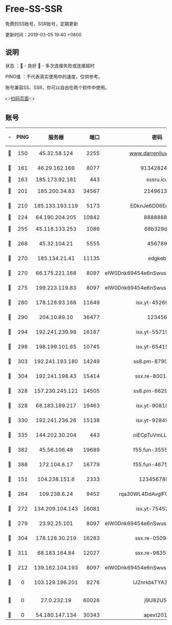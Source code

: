 # Free-SS-SSR

免费的SS账号、SSR账号，定期更新

更新时间：2019-03-05 19:40 +0800

## 说明

状态     ：🙂 - 良好 🙁 - 多次连接失败或连接超时

PING值   ：不代表真实使用中的速度，仅供参考。

账号兼容SS、SSR，你可以自由在两个软件中使用。

👉[扫码页面](https://liesauer.github.io/free-ss-ssr.github.io/)👈

## 账号

|-|PING|服务器|端口|密码|加密方式|区域|
|:----:|:----:|:-----:|-----:|:----:|:----:|:----:|
|🙂|150|45.32.58.124|2255|www.darrenliuwei.com|aes-256-cfb|JP|
|🙂|161|46.29.162.169|8077|9134282479|aes-256-cfb|RU|
|🙂|163|185.173.92.181|443|sssru.icu|rc4-md5|RU|
|🙂|201|185.200.34.83|34567|21496138|aes-256-cfb|US|
|🙂|210|185.133.193.119|5173|EDknJe6D06EoWDaw|aes-256-cfb|US|
|🙂|224|64.190.204.205|10842|88888888|rc4-md5|US|
|🙂|255|45.118.133.253|1086|68b329da|aes-256-cfb|SG|
|🙂|268|45.32.104.21|5555|456789|aes-256-cfb|SG|
|🙂|270|185.134.21.41|11135|edgkeb|aes-256-cfb|GB|
|🙂|270|66.175.221.168|8097|eIW0Dnk69454e6nSwuspv9DmS201tQ0D|aes-256-cfb|US|
|🙂|275|199.223.119.83|8097|eIW0Dnk69454e6nSwuspv9DmS201tQ0D|aes-256-cfb|US|
|🙂|280|178.128.93.168|11649|isx.yt-45269107|aes-256-cfb|SG|
|🙂|290|204.10.89.10|36477|123456|aes-256-cfb|US|
|🙂|294|192.241.239.98|16187|isx.yt-55719199|aes-256-cfb|US|
|🙂|298|198.199.101.65|10745|isx.yt-65415460|aes-256-cfb|US|
|🙂|303|192.241.193.180|14249|ss8.pm-87905446|aes-256-cfb|US|
|🙂|304|192.241.198.43|15414|ssx.re-80011853|aes-256-cfb|US|
|🙂|328|157.230.245.121|14505|ss8.pm-66291298|aes-256-cfb|SG|
|🙂|328|68.183.189.217|19463|isx.yt-90818322|aes-256-cfb|SG|
|🙂|330|192.241.236.26|15138|isx.yt-92849961|aes-256-cfb|US|
|🙂|335|144.202.30.204|443|oiECpTuVmLLxk4Ts|aes-256-cfb|US|
|🙂|382|45.56.106.48|19689|f55.fun-35553896|aes-256-cfb|US|
|🙂|388|172.104.6.17|16779|f55.fun-46758883|aes-256-cfb|US|
|🙂|151|104.238.151.6|2333|12345678900|aes-256-cfb|JP|
|🙂|264|109.238.6.24|9452|rqa30WL4DdAvgIFG6Fs3znzTa|aes-256-cfb|FR|
|🙂|272|134.209.104.143|16081|isx.yt-75452571|aes-256-cfb|SG|
|🙂|279|23.92.25.101|8097|eIW0Dnk69454e6nSwuspv9DmS201tQ0D|aes-256-cfb|US|
|🙂|304|178.128.30.219|16283|ssx.re-05098737|aes-256-cfb|SG|
|🙂|311|68.183.164.84|12027|ssx.re-98353695|aes-256-cfb|US|
|🙁|212|139.162.104.193|8097|eIW0Dnk69454e6nSwuspv9DmS201tQ0D|aes-256-cfb|JP|
|🙁|0|103.129.196.201|8276|lJ2nrkbkTYA30wv0|aes-256-cfb|US|
|🙁|0|27.0.232.19|60026|j9U82U53|xchacha20-ietf-poly1305|HK|
|🙁|0|54.180.147.134|30343|apext2019|chacha20|KR|
